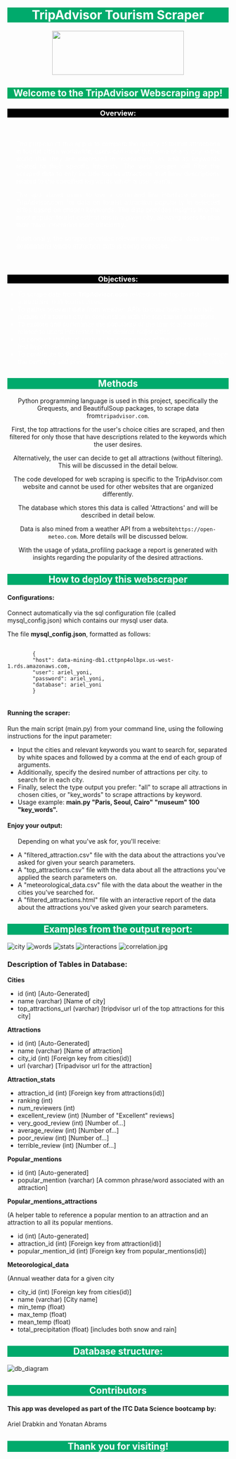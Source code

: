 <div style="background-color:#00AA6C; color:white; text-align:center">
    <h1>TripAdvisor Tourism Scraper</h1>
</div>

<div style="text-align:center">
    <img src="https://static.tacdn.com/img2/brand_refresh/Tripadvisor_lockup_horizontal_secondary_registered.svg" width="300" height="100">
</div>
<div style="background-color:#00AA63; color:white; text-align:center">
    <h2>Welcome to the TripAdvisor Webscraping app!</h2>
</div><div style="background-color:#000000; color:white; text-align:center">
    <h3><strong>Overview:</strong></h3>
</div>
<div style="color:white; text-align:justify; padding:20px">
    <p>The purpose of this app is to compare the quality of tourist attractions in tourist cities worldwide, users can input the name of any city in the world that they are interested in researching, as well as keywords related to their specific interests. The web scraper will filter the scraped data to only include tourist attractions that have descriptions related to the specified keywords which a user wants.</p> 
    <p>The app allows users to use a command line interface to scrape TripAdvisor.com for data on tourist attraction popularity in selected cities based on chosen keywords. The data provides insights into the most popular tourist destinations in a given city, allowing users to plan their travel itineraries more efficiently.</p>
    <p>Additionally, the scraper provides relevant meteorological data for the destinations where attraction data is being collected.<p>
</div>

<div style="background-color:#000000; color:white; text-align:center">
    <h3><strong>Objectives:</strong></h3>
</div>

<div style="color:white; text-align:left">
    <ul>
        <li>To scrape data from <strong>TripAdvisor.com</strong> related to the top tourist attractions in all tourist cities.
        <li>To gather relevant data from weather <strong>APIs</strong> to contribute to a holistic picture of a tourist city in conjunction with the top tourist attractions.
        <li>To explore and summarize the popularity of the tourist attractions related to users interested in the desired major cities.
        <li>To conduct statistical analysis for comparison of the collected data to test hypotheses related to the user's objectives.
        <li>To contribute to the development of tourism strategies that can leverage the centrality and prestige of cities' major rivers to attract more tourists.
        </li>
    </ul>
</div>
<div style="background-color:#00AA6C; color:white; text-align:center">
    <h2>Methods</h2>
</div>
<div style="text-align:center; ">
    <p>Python programming language is used in this project, specifically the Grequests, and BeautifulSoup packages, to scrape data from<code>tripadvisor.com</code>.<p>
    <p>First, the top attractions for the user's choice cities are scraped, and then filtered for only those that have descriptions related to the keywords which the user desires.<p>
    <p>Alternatively, the user can decide to get all attractions (without filtering). This will be discussed in the detail below.</p>
    <p>The code developed for web scraping is specific to the TripAdvisor.com website and cannot be used for other websites that are organized differently.<p>
    <p>The database which stores this data is called 'Attractions' and will be described in detail below.</p>
    <p>Data is also mined from a weather API from a website<code>https://open-meteo.com</code>. More details will be discussed below.</p>
    <p>With the usage of ydata_profiling package a report is generated with insights regarding the popularity of the desired attractions.<p>
</div>
<div style="background-color:#00AA6C; color:white; text-align:center">
    <h2>How to deploy this webscraper</h2>
</div>
<p style="text-align:left; ">
<h4>Configurations:</h4>
<p>
    Connect automatically via the sql configuration file (called mysql_config.json) which contains our mysql user data.<br>
</p>
<p>
   The file <strong>mysql_config.json</strong>, formatted as follows:
</p>
<pre>
    <code style="padding: 10px;">
        {
        "host": data-mining-db1.cttpnp4olbpx.us-west-1.rds.amazonaws.com,
        "user": ariel_yoni,
        "password": ariel_yoni,
        "database": ariel_yoni
        }
    </code>
</pre>

<h4>Running the scraper:</h4>
<p>Run the main script (main.py) from your command line, using the following instructions for the input parameter:</p>
<ul>
    <li> Input the cities and relevant keywords you want to search for, separated by white
    spaces and followed by a comma at the end of each group of arguments.
    <li> Additionally, specify the desired number of attractions per city.
    to search for in each city.
    <li>Finally, select the type output you prefer: "all" to scrape all attractions in chosen cities,
    or "key_words" to scrape attractions by keyword.
    <li>Usage example:  <strong>main.py "Paris, Seoul, Cairo" "museum" 100 "key_words".</strong>
    </li>
</ul>

<h4>Enjoy your output:</h4>
<ul>
    <p>Depending on what you've ask for, you'll receive:
    <li>A "filtered_attraction.csv" file with the data about the attractions you've asked for given your search parameters.<br>
    <li>A "top_attractions.csv" file with the data about all the attractions you've applied the search parameters on.<br>
    <li>A "meteorological_data.csv" file with the data about the weather in the cities you've searched for.<br>
    <li>A "filtered_attractions.html" file with an interactive report of the data about the attractions you've asked given your search parameters.<br>
    </li>
</ul>

<div style="background-color:#00AA6C; color:white; text-align:center">
    <h2>Examples from the output report:</h2>
</div>

![city](https://github.com/ArielDrabkin/Tourism_Scraper/blob/master/Images/city.jpg)
![words](https://github.com/ArielDrabkin/Tourism_Scraper/blob/master/Images/words.png)
![stats](https://github.com/ArielDrabkin/Tourism_Scraper/blob/master/Images/stats.jpg)
![interactions](https://github.com/ArielDrabkin/Tourism_Scraper/blob/master/Images/interactions.jpg)
![correlation.jpg](https://github.com/ArielDrabkin/Tourism_Scraper/blob/master/Images/correlation.jpg)

<div style="text-align:left">
    <h3>Description of Tables in Database:</h3>
    <p><strong>Cities</strong></p>
    <ul>
        <li> id (int) [Auto-Generated]
        <li> name (varchar) [Name of city]
        <li> top_attractions_url (varchar) [tripdvisor url of the top attractions for this city]
        </li>
    </ul>
    <p><strong>Attractions</strong></p>
    <ul>
        <li> id (int) [Auto-Generated]
        <li> name (varchar) [Name of attraction]
        <li> city_id (int) [Foreign key from cities(id)]
        <li> url (varchar) [Tripadvisor url for the attraction]
        </li>
    </ul>
    <p><strong>Attraction_stats</strong></p>
    <ul>
        <li> attraction_id (int) [Foreign key from attractions(id)]
        <li> ranking (int)
        <li> num_reviewers (int)
        <li> excellent_review (int) [Number of "Excellent" reviews]
        <li> very_good_review (int) [Number of...]
        <li> average_review (int) [Number of...]
        <li> poor_review (int) [Number of...]
        <li> terrible_review (int) [Number of...]
        </li>
    </ul>
    <p><strong>Popular_mentions</strong></p>
    <ul>
        <li> id (int) [Auto-generated]
        <li> popular_mention (varchar) [A common phrase/word associated with an attraction]
        </li>
    </ul>
    <p><strong>Popular_mentions_attractions</strong></p>
    <p>(A helper table to reference a popular mention to an attraction and an attraction to all its popular mentions.</p>
    <ul>
        <li> id (int) [Auto-generated]
        <li> attraction_id (int) [Foreign key from attraction(id)]
        <li> popular_mention_id (int) [Foreign key from popular_mentions(id)]
        </li>
    </ul>
    <p><strong>Meteorological_data</strong></p>
    <p>(Annual weather data for a given city</p>
    <ul>
        <li> city_id (int) [Foreign key from cities(id)]
        <li> name (varchar) [City name]
        <li> min_temp (float)
        <li> max_temp (float)
        <li> mean_temp (float)
        <li> total_precipitation (float) [includes both snow and rain]
    </li>
    </ul>
</div>

<div style="background-color:#00AA6C; color:white; text-align:center">
    <h2>Database structure:</h2>
</div>

![db_diagram](https://github.com/ArielDrabkin/Tourism_Scraper/blob/master/Images/db_diagram.png)

<div style="background-color:#00AA6C; color:white; text-align:center">
    <h2>Contributors</h2>
</div>

<div style="text-align:left;">
<h4>This app was developed as part of the ITC Data Science bootcamp by:</h4> Ariel Drabkin and Yonatan Abrams
</div>

<div style="background-color:#00AA6C; color:white; text-align:center">
    <h2>Thank you for visiting!</h2>
</div>



<div style="background-color:#00AA6C; text-align:center; color:#00AA6C"></div>
